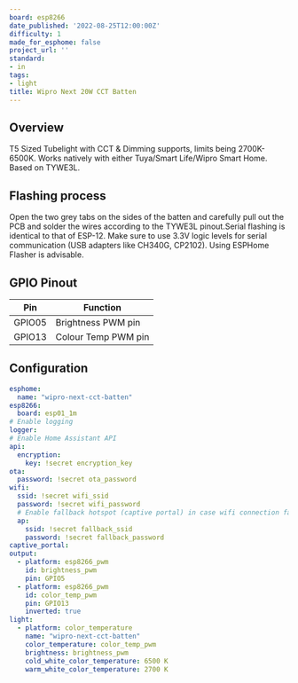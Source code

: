 ```yaml
---
board: esp8266
date_published: '2022-08-25T12:00:00Z'
difficulty: 1
made_for_esphome: false
project_url: ''
standard:
- in
tags:
- light
title: Wipro Next 20W CCT Batten
---
```


## Overview

T5 Sized Tubelight with CCT & Dimming supports, limits being 2700K-6500K. Works natively with either Tuya/Smart Life/Wipro Smart Home. Based on TYWE3L.

## Flashing process

Open the two grey tabs on the sides of the batten and carefully pull out the PCB and solder the wires according to the TYWE3L pinout.Serial flashing is identical to that of ESP-12. Make sure to use 3.3V logic levels for serial communication (USB adapters like CH340G, CP2102). Using ESPHome Flasher is advisable.

## GPIO Pinout

| Pin    | Function            |
| ------ | ------------------- |
| GPIO05 | Brightness PWM pin  |
| GPIO13 | Colour Temp PWM pin |

## Configuration

```yaml
esphome:
  name: "wipro-next-cct-batten"
esp8266:
  board: esp01_1m
# Enable logging
logger:
# Enable Home Assistant API
api:
  encryption:
    key: !secret encryption_key
ota:
  password: !secret ota_password
wifi:
  ssid: !secret wifi_ssid
  password: !secret wifi_password
  # Enable fallback hotspot (captive portal) in case wifi connection fails
  ap:
    ssid: !secret fallback_ssid
    password: !secret fallback_password
captive_portal:
output:
  - platform: esp8266_pwm
    id: brightness_pwm
    pin: GPIO5
  - platform: esp8266_pwm
    id: color_temp_pwm
    pin: GPIO13
    inverted: true
light:
  - platform: color_temperature
    name: "wipro-next-cct-batten"
    color_temperature: color_temp_pwm
    brightness: brightness_pwm
    cold_white_color_temperature: 6500 K
    warm_white_color_temperature: 2700 K
```